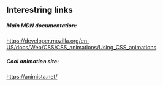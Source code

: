 ## Interestring links

##### Main MDN documentation:
https://developer.mozilla.org/en-US/docs/Web/CSS/CSS_animations/Using_CSS_animations

##### Cool animation site:
https://animista.net/